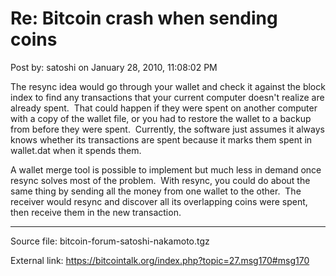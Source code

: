 # Re: Bitcoin crash when sending coins

Post by: satoshi on January 28, 2010, 11:08:02 PM

The resync idea would go through your wallet and check it against the block index to find any transactions that your current computer doesn't realize are already spent. &nbsp;That could happen if they were spent on another computer with a copy of the wallet file, or you had to restore the wallet to a backup from before they were spent. &nbsp;Currently, the software just assumes it always knows whether its transactions are spent because it marks them spent in wallet.dat when it spends them.

A wallet merge tool is possible to implement but much less in demand once resync solves most of the problem. &nbsp;With resync, you could do about the same thing by sending all the money from one wallet to the other. &nbsp;The receiver would resync and discover all its overlapping coins were spent, then receive them in the new transaction.

---

Source file: bitcoin-forum-satoshi-nakamoto.tgz

External link: https://bitcointalk.org/index.php?topic=27.msg170#msg170

